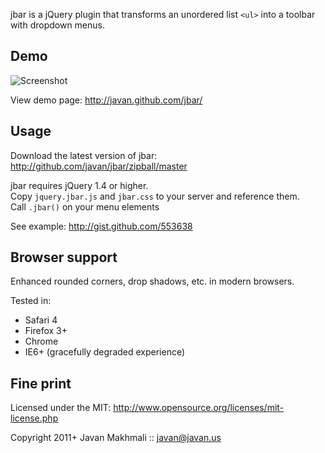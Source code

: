 jbar is a jQuery plugin that transforms an unordered list `<ul>` into a toolbar with dropdown menus.


Demo
----

![Screenshot](http://cloud.github.com/downloads/javan/jbar/jbar-screenshot-v0.2.0.png)

View demo page: <http://javan.github.com/jbar/>


Usage
-----

Download the latest version of jbar: <http://github.com/javan/jbar/zipball/master>

jbar requires jQuery 1.4 or higher.  
Copy `jquery.jbar.js` and `jbar.css` to your server and reference them.  
Call `.jbar()` on your menu elements

See example: <http://gist.github.com/553638>


Browser support
---------------

Enhanced rounded corners, drop shadows, etc. in modern browsers.

Tested in:

* Safari 4
* Firefox 3+
* Chrome
* IE6+ (gracefully degraded experience)


Fine print
-------

Licensed under the MIT:
  <http://www.opensource.org/licenses/mit-license.php>

Copyright 2011+ Javan Makhmali :: <javan@javan.us>